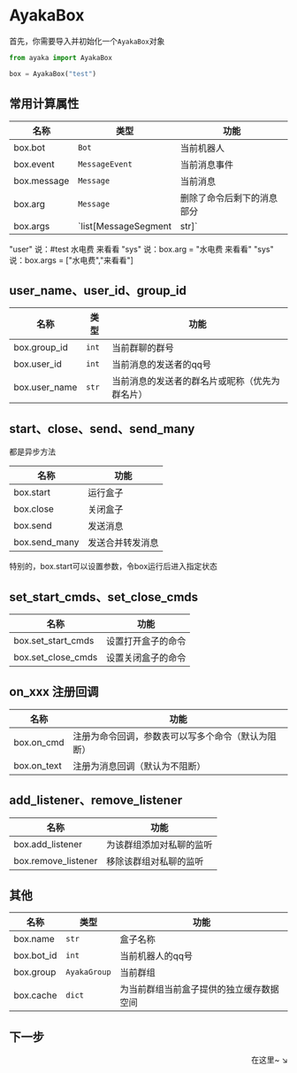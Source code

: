 # AyakaBox

首先，你需要导入并初始化一个`AyakaBox`对象

```py
from ayaka import AyakaBox

box = AyakaBox("test")
```

## 常用计算属性

| 名称        | 类型                 | 功能                       |
| ----------- | -------------------- | -------------------------- |
| box.bot     | `Bot`                | 当前机器人                 |
| box.event   | `MessageEvent`       | 当前消息事件               |
| box.message | `Message`            | 当前消息                   |
| box.arg     | `Message`            | 删除了命令后剩下的消息部分 |
| box.args    | `list[MessageSegment | str]`                      | 删除命令后，依照分隔符分割，并移除空数据 |

<div class="demo">
"user" 说：#test 水电费   来看看
"sys" 说：box.arg = "水电费   来看看"
"sys" 说：box.args = ["水电费","来看看"]
</div>


## user_name、user_id、group_id

| 名称          | 类型  | 功能                                           |
| ------------- | ----- | ---------------------------------------------- |
| box.group_id  | `int` | 当前群聊的群号                                 |
| box.user_id   | `int` | 当前消息的发送者的qq号                         |
| box.user_name | `str` | 当前消息的发送者的群名片或昵称（优先为群名片） |

## start、close、send、send_many

都是异步方法

| 名称          | 功能                               |
| ------------- | ---------------------------------- |
| box.start     | 运行盒子                           |
| box.close     | 关闭盒子                           |
| box.send      | 发送消息                           |
| box.send_many | 发送合并转发消息                   |

特别的，box.start可以设置参数，令box运行后进入指定状态

## set_start_cmds、set_close_cmds

| 名称               | 功能               |
| ------------------ | ------------------ |
| box.set_start_cmds | 设置打开盒子的命令 |
| box.set_close_cmds | 设置关闭盒子的命令 |


## on_xxx 注册回调

| 名称        | 功能                                               |
| ----------- | -------------------------------------------------- |
| box.on_cmd  | 注册为命令回调，参数表可以写多个命令（默认为阻断） |
| box.on_text | 注册为消息回调（默认为不阻断）                     |

## add_listener、remove_listener

| 名称                | 功能                     |
| ------------------- | ------------------------ |
| box.add_listener    | 为该群组添加对私聊的监听 |
| box.remove_listener | 移除该群组对私聊的监听   |

## 其他

| 名称       | 类型         | 功能                                     |
| ---------- | ------------ | ---------------------------------------- |
| box.name   | `str`        | 盒子名称                                 |
| box.bot_id | `int`        | 当前机器人的qq号                         |
| box.group  | `AyakaGroup` | 当前群组                                 |
| box.cache  | `dict`       | 为当前群组当前盒子提供的独立缓存数据空间 |

## 下一步

<div align="right">
    在这里~ ↘
</div>
